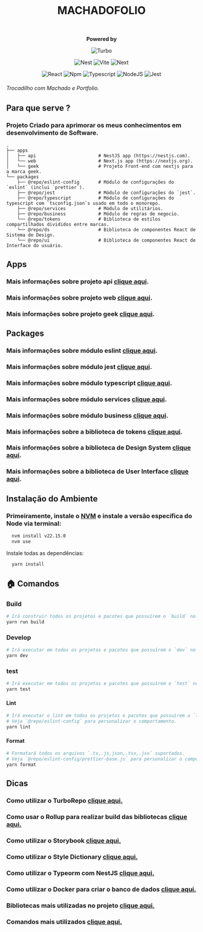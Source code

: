 <div style="text-align: center;">
    <h1>MACHADOFOLIO</h1>
    <br/>
<p>
    <strong>Powered by</strong>

![Turbo](https://img.shields.io/badge/Turborepo-orangered?style=for-the-badge&logo=turborepo&logoColor=white)

![Nest](https://img.shields.io/badge/-NestJs-ea2845?style=for-the-badge&logo=nestjs&logoColor=white)
![Vite](https://img.shields.io/badge/Vite-646CFF?style=for-the-badge&logo=turborepo&logoColor=white)
![Next](https://img.shields.io/badge/next.js-000000?style=for-the-badge&logo=nextdotjs&logoColor=white)

![React](https://shields.io/badge/react-black?logo=react&style=falt)
![Npm](https://shields.io/badge/npm-gray?logo=npm&style=falt)
![Typescript](https://img.shields.io/badge/typescript-%23323330.svg?style=falt&logo=typescript&logoColor=%233178C6)
![NodeJS](https://img.shields.io/badge/node.js-6DA55F?style=falt&logo=node.js&logoColor=white)
![Jest](https://img.shields.io/badge/jest-C53d15.svg?style=falt&logo=jest&logoColor=white)
</p>
</div>

###### Trocadilho com Machado e Portfolio.

## Para que serve ?
### Projeto Criado para aprimorar os meus conhecimentos em desenvolvimento de Software.
    .
    ├── apps
    │   ├── api                       # NestJS app (https://nestjs.com).
    │   └── web                       # Next.js app (https://nextjs.org).
    │   └── geek                      # Projeto Front-end com nextjs para a marca geek.
    └── packages
        ├── @repo/eslint-config       # Módulo de configurações do `eslint` (inclui `prettier`).
        ├── @repo/jest                # Módulo de configurações do `jest`.
        ├── @repo/typescript          # Módulo de configurações do typescript com `tsconfig.json`s usado em todo o monorepo.
        ├── @repo/services            # Módulo de utilitários.
        ├── @repo/business            # Módulo de regras de negocio.   
        └── @repo/tokens              # Biblioteca de estilos compartilhados divididos entre marcas.
        └── @repo/ds                  # Biblioteca de componentes React de Sistema de Design.
        └── @repo/ui                  # Biblioteca de componentes React de Interface do usuário.

## Apps
### Mais informações sobre projeto api [clique aqui](./apps/api/README.md).

### Mais informações sobre projeto web [clique aqui](./apps/web/README.md).

### Mais informações sobre projeto geek [clique aqui](./apps/geek/README.md).

## Packages
### Mais informações sobre módulo eslint [clique aqui](./packages/eslint-config/README.md).

### Mais informações sobre módulo jest [clique aqui](./packages/jest/README.md).

### Mais informações sobre módulo typescript [clique aqui](./packages/typescript/README.md).

### Mais informações sobre módulo services [clique aqui](./packages/services/README.md).

### Mais informações sobre módulo business [clique aqui](./packages/business/README.md).

### Mais informações sobre a biblioteca de tokens [clique aqui](./packages/tokens/README.md).

### Mais informações sobre a biblioteca de Design System [clique aqui](./packages/ds/README.md).

### Mais informações sobre a biblioteca de User Interface [clique aqui](./packages/ui/README.md).

## Instalação do Ambiente
### Primeiramente, instale o [NVM](https://github.com/nvm-sh/nvm) e instale a versão específica do Node via terminal:
```bash
  nvm install v22.15.0
  nvm use
```
Instale todas as dependências:
```bash
  yarn install
```

## 🏠  Comandos
### Build

```bash
# Irá construir todos os projetos e pacotes que possuírem o `build` no script.
yarn run build
```

### Develop

```bash
# Irá executar em todos os projetos e pacotes que possuírem o `dev` no script.
yarn dev
```

### test

```bash
# Irá executar em todos os projetos e pacotes que possuírem o `test` no script.
yarn test
```

#### Lint

```bash
# Irá executar o lint em todos os projetos e pacotes que possuírem o `lint` no script.
# Veja `@repo/eslint-config` para personalizar o comportamento.
yarn lint
```

#### Format

```bash
# Formatará todos os arquivos `.ts,.js,json,.tsx,.jsx` suportados.
# Veja `@repo/eslint-config/prettier-base.js` para personalizar o comportamento.
yarn format
```

## Dicas
### Como utilizar o TurboRepo [clique aqui.](HOW-TO-USE-TURBOREPO.md)

### Como usar o Rollup para realizar build das bibliotecas [clique aqui.](HOW-TO-USE-ROLLUP-TO-BUILD-REACT-LIBRARY.md)

### Como utilizar o Storybook [clique aqui.](HOW-TO-USE-STORYBOOK-WITH-REACT.md)

### Como utilizar o Style Dictionary [clique aqui.](HOW-TO-USE-STYLE-DICTIONARY.md)

### Como utilizar o Typeorm com NestJS [clique aqui.](HOW-TO-USE-TYPEORM-WITH-NEST.md)

### Como utilizar o Docker para criar o banco de dados [clique aqui.](HOW-USING-DOCKER-WITH-THIS-PROJECT.md)

### Bibliotecas mais utilizadas no projeto [clique aqui.](MOST-USED-LIBRARY.md)

### Comandos mais utilizados [clique aqui.](MOST-USED-COMMAND-LIBRARY.md)

